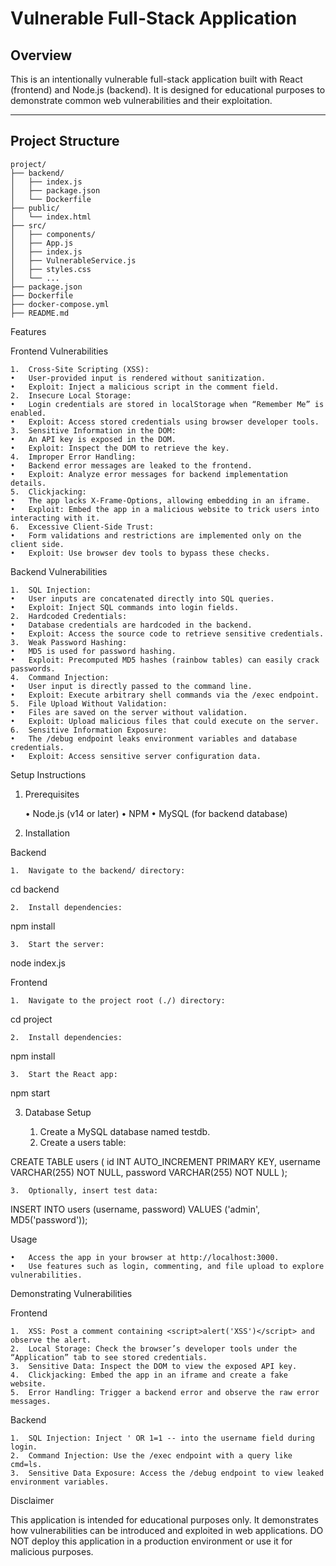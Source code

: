 # **Vulnerable Full-Stack Application**

## **Overview**

This is an intentionally vulnerable full-stack application built with React (frontend) and Node.js (backend). It is designed for educational purposes to demonstrate common web vulnerabilities and their exploitation.

---

## **Project Structure**

```plaintext
project/
├── backend/
│   ├── index.js
│   ├── package.json
│   └── Dockerfile
├── public/
│   └── index.html
├── src/
│   ├── components/
│   ├── App.js
│   ├── index.js
│   ├── VulnerableService.js
│   ├── styles.css
│   └── ...
├── package.json
├── Dockerfile
├── docker-compose.yml
├── README.md
```


Features

Frontend Vulnerabilities

	1.	Cross-Site Scripting (XSS):
	•	User-provided input is rendered without sanitization.
	•	Exploit: Inject a malicious script in the comment field.
	2.	Insecure Local Storage:
	•	Login credentials are stored in localStorage when “Remember Me” is enabled.
	•	Exploit: Access stored credentials using browser developer tools.
	3.	Sensitive Information in the DOM:
	•	An API key is exposed in the DOM.
	•	Exploit: Inspect the DOM to retrieve the key.
	4.	Improper Error Handling:
	•	Backend error messages are leaked to the frontend.
	•	Exploit: Analyze error messages for backend implementation details.
	5.	Clickjacking:
	•	The app lacks X-Frame-Options, allowing embedding in an iframe.
	•	Exploit: Embed the app in a malicious website to trick users into interacting with it.
	6.	Excessive Client-Side Trust:
	•	Form validations and restrictions are implemented only on the client side.
	•	Exploit: Use browser dev tools to bypass these checks.

Backend Vulnerabilities

	1.	SQL Injection:
	•	User inputs are concatenated directly into SQL queries.
	•	Exploit: Inject SQL commands into login fields.
	2.	Hardcoded Credentials:
	•	Database credentials are hardcoded in the backend.
	•	Exploit: Access the source code to retrieve sensitive credentials.
	3.	Weak Password Hashing:
	•	MD5 is used for password hashing.
	•	Exploit: Precomputed MD5 hashes (rainbow tables) can easily crack passwords.
	4.	Command Injection:
	•	User input is directly passed to the command line.
	•	Exploit: Execute arbitrary shell commands via the /exec endpoint.
	5.	File Upload Without Validation:
	•	Files are saved on the server without validation.
	•	Exploit: Upload malicious files that could execute on the server.
	6.	Sensitive Information Exposure:
	•	The /debug endpoint leaks environment variables and database credentials.
	•	Exploit: Access sensitive server configuration data.

Setup Instructions

1. Prerequisites

	•	Node.js (v14 or later)
	•	NPM
	•	MySQL (for backend database)

2. Installation

Backend

	1.	Navigate to the backend/ directory:

cd backend


	2.	Install dependencies:

npm install


	3.	Start the server:

node index.js



Frontend

	1.	Navigate to the project root (./) directory:

cd project


	2.	Install dependencies:

npm install


	3.	Start the React app:

npm start

3. Database Setup

	1.	Create a MySQL database named testdb.
	2.	Create a users table:

CREATE TABLE users (
    id INT AUTO_INCREMENT PRIMARY KEY,
    username VARCHAR(255) NOT NULL,
    password VARCHAR(255) NOT NULL
);


	3.	Optionally, insert test data:

INSERT INTO users (username, password) VALUES ('admin', MD5('password'));

Usage

	•	Access the app in your browser at http://localhost:3000.
	•	Use features such as login, commenting, and file upload to explore vulnerabilities.

Demonstrating Vulnerabilities

Frontend

	1.	XSS: Post a comment containing <script>alert('XSS')</script> and observe the alert.
	2.	Local Storage: Check the browser’s developer tools under the “Application” tab to see stored credentials.
	3.	Sensitive Data: Inspect the DOM to view the exposed API key.
	4.	Clickjacking: Embed the app in an iframe and create a fake website.
	5.	Error Handling: Trigger a backend error and observe the raw error messages.

Backend

	1.	SQL Injection: Inject ' OR 1=1 -- into the username field during login.
	2.	Command Injection: Use the /exec endpoint with a query like cmd=ls.
	3.	Sensitive Data Exposure: Access the /debug endpoint to view leaked environment variables.

Disclaimer

This application is intended for educational purposes only. It demonstrates how vulnerabilities can be introduced and exploited in web applications. DO NOT deploy this application in a production environment or use it for malicious purposes.
